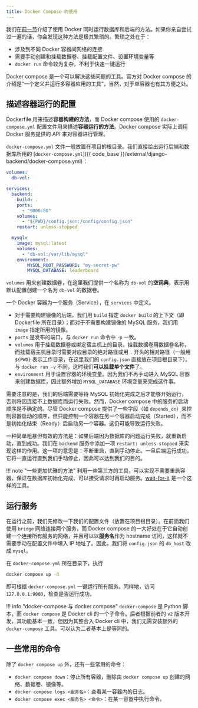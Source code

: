 ```yaml
---
title: Docker Compose 的使用
---
```


我们在[前一节](dockerfile-2.md)介绍了使用 Docker 同时运行数据库和后端的方法。如果你亲自尝试过一遍的话，你会发现这种方法是极其繁琐的。繁琐之处在于：

- 涉及到不同 Docker 容器间网络的连接
- 需要手动创建和挂载数据卷、挂载配置文件、设置环境变量等
- `docker run` 命令较为复杂，不利于快速一键运行

Docker compose 是一个可以解决这些问题的工具。官方对 Docker compose 的介绍是“一个定义并运行多容器应用的工具”，当然，对于单容器也有其方便之处。

## 描述容器运行的配置

Dockerfile 用来描述**容器构建的方法**，而 Docker compose 使用的 `docker-compose.yml` 配置文件用来描述**容器运行的方法**。Docker compose 实际上调用 Docker 服务提供的 API 来对容器进行管理。

`docker-compose.yml` 文件一般放置在项目的根目录。我们直接给出运行后端和数据库所用的 [`docker-compose.yml`]({{ code_base }}/external/django-backend/docker-compose.yml)：

```yaml
volumes:
  db-vol:

services:
  backend:
    build: .
    ports:
      - "9000:80"
    volumes:
      - "${PWD}/config.json:/config/config.json"
    restart: unless-stopped

  mysql:
    image: mysql:latest
    volumes:
      - "db-vol:/var/lib/mysql"
    environment:
        MYSQL_ROOT_PASSWORD: "my-secret-pw"
        MYSQL_DATABASE: leaderboard
```

`volumes` 用来创建数据卷，在这里我们提供一个名称为 `db-vol` 的**空词典**，表示用默认配置创建一个名为 `db-vol` 的数据卷。

一个 Docker 容器为一个服务（Service），在 `services` 中定义。

- 对于需要构建镜像的后端，我们用 `build` 指定 `docker build` 的上下文（即 Dockerfile 所在目录）；而对于不需要构建镜像的 MySQL 服务，我们用 `image` 指定所用的镜像。
- `ports` 是发布的端口，与 `docker run` 命令中 `-p` 一致。
- `volumes` 用于挂载数据卷或绑定宿主机上的目录。挂载数据卷用数据卷名称，而挂载宿主机目录时需要对应目录的绝对路径或用 `.` 开头的相对路径（一般用 `${PWD}` 表示工作目录，在这里我们的 `config.json` 直接放在项目根目录下）。与 `docker run -v` 不同，这时我们**可以挂载单个文件**了。
- `environment` 用于设置容器的环境变量。因为我们不再手动进入 MySQL 容器来创建数据库，因此额外增加 `MYSQL_DATABASE` 环境变量来完成这件事。

需要注意的是，我们的后端需要等待 MySQL 初始化完成之后才能够开始运行，否则将因连接不上数据库而运行失败。然而，Docker compose 中的服务的启动顺序是不确定的。尽管 Docker compose 提供了一些字段（如 `depends_on`）来控制容器启动的顺序，但只能控制一个容器在另一个容器启动完成（Started），而不是初始化结束（Ready）后启动另一个容器。这仍可能导致运行失败。

一种简单粗暴但有效的方法是：如果后端因为数据库的问题运行失败，就重新启动，直到成功。我们在 `backend` 服务中添加一项 `restart: unless-stopped` 来实现这样的作用。这一项的意思是：不断重启，直到手动停止。一旦后端运行成功，它将一直运行直到我们手动停止，因此可以达到我们的目的。

!!! note "一些更加优雅的方法"
    利用一些第三方的工具，可以实现不需要重启容器，保证在数据库初始化完成、可以接受请求时再启动服务。[wait-for-it](https://github.com/vishnubob/wait-for-it) 是一个这样的工具。

## 运行服务

在运行之前，我们先修改一下我们的配置文件（放置在项目根目录）。在前面我们使用 `bridge` 网络连接两个服务，而 Docker compose 的一大好处在于它自动创建一个连接所有服务的网络，并且可以以**服务名**作为 hostname 访问，这样就不需要手动在配置文件中填入 IP 地址了。因此，我们将 `config.json` 的 `db_host` 改成 `mysql`。

在 `docker-compose.yml` 所在目录下，执行

```bash
docker compose up -d
```

即可根据 `docker-compose.yml` 一键运行所有服务。同样地，访问 `127.0.0.1:9000`，检查是否运行成功。

!!! info "docker-compose 与 docker compose"
    `docker-compose` 是 Python 脚本，而 `docker compose` 是 Docker cli 的一个子命令。后者根据前者的 `v2` 版本开发，其功能基本一致，但因为其整合入 Docker cli 中，我们无需安装额外的 `docker-compose` 工具。可以认为二者基本上是等同的。

## 一些常用的命令

除了 `docker compose up` 外，还有一些常用的命令：

- `docker compose down`：停止所有容器，删除由 `docker compose up` 创建的网络、数据卷、镜像等。
- `docker compose logs <服务名>`：查看某一容器内的日志。
- `docker compose exec <服务名> <命令>`：在某一容器中执行命令。
